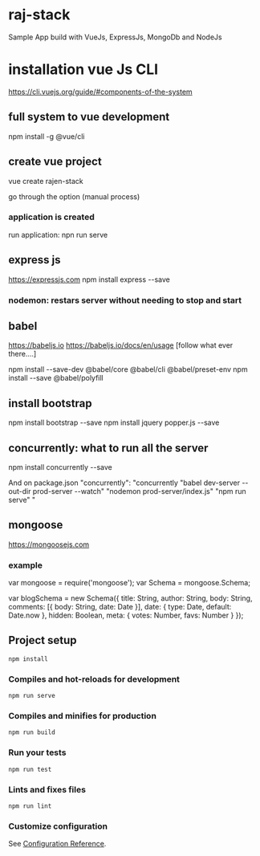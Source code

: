 # raj-stack
Sample App build with VueJs, ExpressJs, MongoDb and NodeJs

# installation vue Js CLI
https://cli.vuejs.org/guide/#components-of-the-system

## full system to vue development
npm install -g @vue/cli

## create vue project
vue create rajen-stack

go through the option (manual process)

### application is created
run application:
npn run serve


## express js
https://expressjs.com
npm install express --save

### nodemon: restars server without needing to stop and start

## babel
https://babeljs.io
https://babeljs.io/docs/en/usage [follow what ever there....]

npm install --save-dev @babel/core @babel/cli @babel/preset-env
npm install --save @babel/polyfill


## install bootstrap
npm install bootstrap --save
npm install jquery popper.js --save


## concurrently: what to run all the server
npm install concurrently --save

And on package.json
"concurrently": "concurrently \"babel dev-server --out-dir prod-server --watch\" \"nodemon prod-server/index.js\" \"npm run serve\" "



## mongoose
https://mongoosejs.com

### example
  var mongoose = require('mongoose');
  var Schema = mongoose.Schema;

  var blogSchema = new Schema({
    title:  String,
    author: String,
    body:   String,
    comments: [{ body: String, date: Date }],
    date: { type: Date, default: Date.now },
    hidden: Boolean,
    meta: {
      votes: Number,
      favs:  Number
    }
  });




## Project setup
```
npm install
```

### Compiles and hot-reloads for development
```
npm run serve
```

### Compiles and minifies for production
```
npm run build
```

### Run your tests
```
npm run test
```

### Lints and fixes files
```
npm run lint
```

### Customize configuration
See [Configuration Reference](https://cli.vuejs.org/config/).
